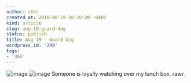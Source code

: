 ```yaml
---
author: cbhl
created_at: 2010-08-19 08:30:30 -0400
kind: article
slug: aug-19-guard-dog
status: publish
title: Aug 19 - Guard Dog
wordpress_id: '240'
tags:
- '365'
---
```


![image](//images.michael-chang.ca/blog/wp-content/uploads/2010/08/wpid-IMG_20100819_081255.jpg)
![image](//images.michael-chang.ca/blog/wp-content/uploads/2010/08/wpid-IMG_20100819_081302.jpg)
Someone is loyally watching over my lunch box. rawr.
